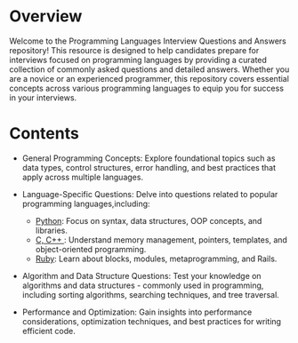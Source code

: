 # Overview
Welcome to the Programming Languages Interview Questions and Answers repository! This resource is designed to help candidates prepare for interviews focused on programming languages by providing a curated collection of commonly asked questions and detailed answers. Whether you are a novice or an experienced programmer, this repository covers essential concepts across various programming languages to equip you for success in your interviews.


# Contents
- General Programming Concepts: Explore foundational topics such as data types, control structures, error handling, and best practices that apply across multiple languages.
- Language-Specific Questions: Delve into questions related to popular programming languages,including:
  <ul>
	  <li>
		  <a href="https://github.com/elsaaeid/Software-Engineering-Interview-Questions/tree/master/Technical-interview-questions/Programming%20Languages/Python">Python</a>: Focus on syntax, data structures, OOP concepts, and libraries.
	  </li>
  	<li>
		 <a href="https://github.com/elsaaeid/Software-Engineering-Interview-Questions/tree/master/Technical-interview-questions/Programming%20Languages/C%2C%20C%2B%2B">
									C, C++
									</a>: Understand memory management, pointers, templates, and object-oriented programming.  
	  </li>
  	<li>
		<a href="https://github.com/elsaaeid/Software-Engineering-Interview-Questions/tree/master/Technical-interview-questions/Programming%20Languages/Ruby">
									Ruby</a>: Learn about blocks, modules, metaprogramming, and Rails.  
	  </li>
  </ul>

- Algorithm and Data Structure Questions: Test your knowledge on algorithms and data structures - commonly used in programming, including sorting algorithms, searching techniques, and tree traversal.
- Performance and Optimization: Gain insights into performance considerations, optimization techniques, and best practices for writing efficient code.
